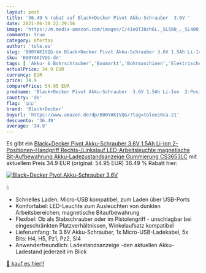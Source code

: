 ```yaml
---
layout: post
title: '36.49 % rabat auf Black+Decker Pivot Akku-Schrauber  3.6V '
date: 2021-06-30 22:29:56
image: 'https://m.media-amazon.com/images/I/41eQT38ch6L._SL500_._SL400_.jpg'
comments: true
category: ofertas
author: 'tole.es'
slug: 'B00YAKIVQG-de Black+Decker Pivot Akku-Schrauber 3.6V 1.5Ah Li-Ion...'
sku: 'B00YAKIVQG-de'
tags: [ 'Akku- & Bohrschrauber','Baumarkt','Bohrmaschinen','Elektrische Küchengeräte','Elektro- & Handwerkzeuge','Elektrowerkzeuge','Ersatzteile & Zubehör','Küche, Haushalt & Wohnen','black+decker', ]
actualPrice: 34.9 EUR
currency: EUR
price: 34.9
comparePrice: 54.95 EUR
prodname: 'Black+Decker Pivot Akku-Schrauber  3.6V 1.5Ah Li-Ion  2-Positionen-Handgriff  Rechts-/Linkslauf  LED-Arbeitsleuchte  magnetische Bit-Aufbewahrung  Akku-Ladezustandsanzeige  Gummierung  CS3653LC'
country: 'de'
flag: '🇩🇪'
brand: 'Black+Decker'
buyurl: 'https://www.amazon.de/dp/B00YAKIVQG/?tag=tolees0ca-21'
descuento: '36.49'
average: '34.9'
---
```


Es gibt ein [Black+Decker Pivot Akku-Schrauber  3.6V 1.5Ah Li-Ion  2-Positionen-Handgriff  Rechts-/Linkslauf  LED-Arbeitsleuchte  magnetische Bit-Aufbewahrung  Akku-Ladezustandsanzeige  Gummierung  CS3653LC](https://www.amazon.de/dp/B00YAKIVQG/?tag=tolees0ca-21) mit aktuellem Preis 34.9 EUR (original: 54.95 EUR) 36.49 % Rabatt hier:

[![Black+Decker Pivot Akku-Schrauber  3.6V ](https://m.media-amazon.com/images/I/41eQT38ch6L._SL500_._SL400_.jpg)](https://www.amazon.de/dp/B00YAKIVQG/?tag=tolees0ca-21)

ℹ️:

- Schnelles Laden: Micro-USB kompatibel, zum Laden über USB-Ports
- Komfortabel: LED-Leuchte zum Ausleuchten von dunklen Arbeitsbereichen; magnetische Bitaufbewahrung
- Flexibel: Ob als Stabschrauber oder im Pistolengriff - unschlagbar bei eingeschränkten Platzverhältnissen, Winkelaufsatz kompatibel
- Lieferumfang: 1x 3.6V Akku-Schrauber, 1x Micro-USB-Ladekabel, 5x Bits: H4, H5, Pz1, Pz2, Sl4
- Anwenderfreundlich: Ladestandsanzeige -den aktuellen Akku-Ladestand jederzeit im Blick

[🛒 kauf es hier!!](https://www.amazon.de/dp/B00YAKIVQG/?tag=tolees0ca-21)
